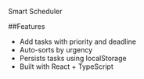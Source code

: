 Smart Scheduler

##Features
- Add tasks with priority and deadline
- Auto-sorts by urgency
- Persists tasks using localStorage
- Built with React + TypeScript
